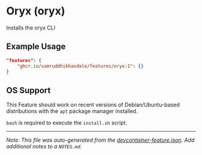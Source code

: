 

# Oryx (oryx)

Installs the oryx CLI

## Example Usage

```json
"features": {
    "ghcr.io/samruddhikhandale/features/oryx:1": {}
}
```





## OS Support

This Feature should work on recent versions of Debian/Ubuntu-based distributions with the `apt` package manager installed.

`bash` is required to execute the `install.sh` script.


---

_Note: This file was auto-generated from the [devcontainer-feature.json](https://github.com/samruddhikhandale/features/blob/main/src/oryx/devcontainer-feature.json).  Add additional notes to a `NOTES.md`._
